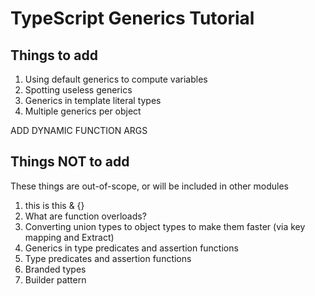 # TypeScript Generics Tutorial

## Things to add

1. Using default generics to compute variables
1. Spotting useless generics
1. Generics in template literal types
1. Multiple generics per object

ADD DYNAMIC FUNCTION ARGS

## Things NOT to add

These things are out-of-scope, or will be included in other modules

1. this is this & {}
1. What are function overloads?
1. Converting union types to object types to make them faster (via key mapping and Extract)
1. Generics in type predicates and assertion functions
1. Type predicates and assertion functions
1. Branded types
1. Builder pattern
